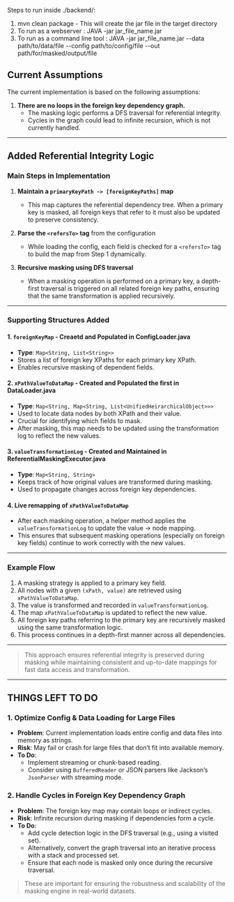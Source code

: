 Steps to run inside ./backend/:

1. mvn clean package - This will create the jar file in the target directory
2. To run as a webserver : JAVA -jar jar_file_name.jar
3. To run as a command line tool : JAVA -jar jar_file_name.jar --data path/to/data/file --config path/to/config/file --out path/for/masked/output/file
## Current Assumptions

The current implementation is based on the following assumptions:

1. **There are no loops in the foreign key dependency graph.**  
   - The masking logic performs a DFS traversal for referential integrity.  
   - Cycles in the graph could lead to infinite recursion, which is not currently handled.



--- 

## Added Referential Integrity Logic

### Main Steps in Implementation

1. **Maintain a `primaryKeyPath -> [foreignKeyPaths]` map**
   - This map captures the referential dependency tree. When a primary key is masked, all foreign keys that refer to it must also be updated to preserve consistency.

2. **Parse the `<refersTo>` tag** from the configuration
   - While loading the config, each field is checked for a `<refersTo>` tag to build the map from Step 1 dynamically.

3. **Recursive masking using DFS traversal**
   - When a masking operation is performed on a primary key, a depth-first traversal is triggered on all related foreign key paths, ensuring that the same transformation is applied recursively.

---

### Supporting Structures Added

#### 1. `foreignKeyMap` - Creaetd and Populated in ConfigLoader.java
- **Type**: `Map<String, List<String>>`
- Stores a list of foreign key XPaths for each primary key XPath.
- Enables recursive masking of dependent fields.

#### 2. `xPathValueToDataMap` - Created and Populated the first in DataLoader.java
- **Type**: `Map<String, Map<String, List<UnifiedHeirarchicalObject>>>`
- Used to locate data nodes by both XPath and their value.
- Crucial for identifying which fields to mask.
- After masking, this map needs to be updated using the transformation log to reflect the new values.

#### 3. `valueTransformationLog`  - Created and Maintained in ReferentialMaskingExecutor.java
- **Type**: `Map<String, String>`
- Keeps track of how original values are transformed during masking.
- Used to propagate changes across foreign key dependencies.
  
#### 4. Live remapping of `xPathValueToDataMap`
- After each masking operation, a helper method applies the `valueTransformationLog` to update the value → node mapping.
- This ensures that subsequent masking operations (especially on foreign key fields) continue to work correctly with the new values.

---

### Example Flow

1. A masking strategy is applied to a primary key field.
2. All nodes with a given `(xPath, value)` are retrieved using `xPathValueToDataMap`.
3. The value is transformed and recorded in `valueTransformationLog`.
4. The map `xPathValueToDataMap` is updated to reflect the new value.
5. All foreign key paths referring to the primary key are recursively masked using the same transformation logic.
6. This process continues in a depth-first manner across all dependencies.

---

> This approach ensures referential integrity is preserved during masking while maintaining consistent and up-to-date mappings for fast data access and transformation.



---

## THINGS LEFT TO DO

### 1. Optimize Config & Data Loading for Large Files
- **Problem**: Current implementation loads entire config and data files into memory as strings.
- **Risk**: May fail or crash for large files that don’t fit into available memory.
- **To Do**:
  - Implement streaming or chunk-based reading.
  - Consider using `BufferedReader` or JSON parsers like Jackson’s `JsonParser` with streaming mode.

### 2. Handle Cycles in Foreign Key Dependency Graph
- **Problem**: The foreign key map may contain loops or indirect cycles.
- **Risk**: Infinite recursion during masking if dependencies form a cycle.
- **To Do**:
  - Add cycle detection logic in the DFS traversal (e.g., using a visited set).
  - Alternatively, convert the graph traversal into an iterative process with a stack and processed set.
  - Ensure that each node is masked only once during the recursive traversal.

> These are important for ensuring the robustness and scalability of the masking engine in real-world datasets.
